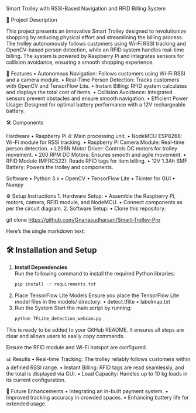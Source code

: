 Smart Trolley with RSSI-Based Navigation and RFID Billing System

📜 Project Description

This project presents an innovative Smart Trolley designed to revolutionize shopping by reducing physical effort and streamlining the billing process. The trolley autonomously follows customers using Wi-Fi RSSI tracking and OpenCV-based person detection, while an RFID system handles real-time billing. The system is powered by Raspberry Pi and integrates sensors for collision avoidance, ensuring a smooth shopping experience.

🚀 Features
	•	Autonomous Navigation: Follows customers using Wi-Fi RSSI and a camera module.
	•	Real-Time Person Detection: Tracks customers with OpenCV and TensorFlow Lite.
	•	Instant Billing: RFID system calculates and displays the total cost of items.
	•	Collision Avoidance: Integrated sensors prevent obstacles and ensure smooth navigation.
	•	Efficient Power Usage: Designed for optimal battery performance with a 12V rechargeable battery.

🛠️ Components

Hardware
	•	Raspberry Pi 4: Main processing unit.
	•	NodeMCU ESP8266: Wi-Fi module for RSSI tracking.
	•	Raspberry Pi Camera Module: Real-time person detection.
	•	L298N Motor Driver: Controls DC motors for trolley movement.
	•	200 RPM DC Motors: Ensures smooth and agile movement.
	•	RFID Module (MFRC522): Reads RFID tags for item billing.
	•	12V 1.3Ah SMF Battery: Powers the trolley and components.

Software
	•	Python 3.x
	•	OpenCV
	•	TensorFlow Lite
	•	Tkinter for GUI
	•	Numpy

⚙️ Setup Instructions
	1.	Hardware Setup:
	•	Assemble the Raspberry Pi, motors, camera, RFID module, and NodeMCU.
	•	Connect components as per the circuit diagram.
	2.	Software Setup:
	•	Clone this repository:

git clone https://github.com/Gnanasudharsan/Smart-Trolley-Pro


Here’s the single markdown text:

## 🛠️ Installation and Setup

1. **Install Dependencies**  
   Run the following command to install the required Python libraries:
   ```bash
   pip install -r requirements.txt

2. Place TensorFlow Lite Models
Ensure you place the TensorFlow Lite model files in the models/ directory:
	•	detect.tflite
	•	labelmap.txt
3. Run the System
Start the main script by running:
   ```bash
   python TFLite_detection_webcam.py

This is ready to be added to your GitHub README. It ensures all steps are clear and allows users to easily copy commands.

Ensure the RFID module and Wi-Fi hotspot are configured.

📊 Results
	•	Real-time Tracking: The trolley reliably follows customers within a defined RSSI range.
	•	Instant Billing: RFID tags are read seamlessly, and the total is displayed via GUI.
	•	Load Capacity: Handles up to 10 kg loads in its current configuration.

🔮 Future Enhancements
	•	Integrating an in-built payment system.
	•	Improved tracking accuracy in crowded spaces.
	•	Enhancing battery life for extended usage.
